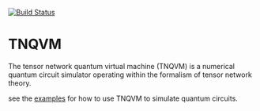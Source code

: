 [![Build Status](https://travis-ci.org/mileschen360/tnqvm.svg?branch=master)](https://travis-ci.org/mileschen360/tnqvm)

# TNQVM

The tensor network quantum virtual machine (TNQVM) is a numerical quantum circuit simulator operating within the formalism of tensor network theory.

see the [examples](examples) for how to use TNQVM to simulate quantum circuits.